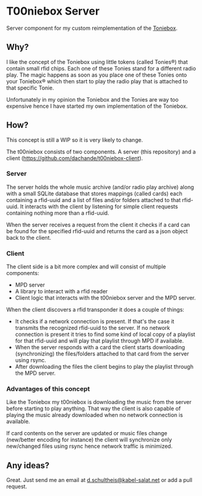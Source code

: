 # T00niebox Server

Server component for my custom reimplementation of the [Toniebox](https://tonies.de/).

## Why?

I like the concept of the Toniebox using little tokens (called Tonies&reg;) that contain small rfid chips. Each one of these Tonies stand for a different radio play. The magic happens as soon as you place one of these Tonies onto your Toniebox&reg; which then start to play the radio play that is attached to that specific Tonie.

Unfortunately in my opinion the Toniebox and the Tonies are way too expensive hence I have started my own implementation of the Toniebox.

## How?

This concept is still a WIP so it is very likely to change.

The t00niebox consists of two components. A server (this repository) and a client (https://github.com/dachande/t00niebox-client).

### Server

The server holds the whole music archive (and/or radio play archive) along with a small SQLite database that stores mappings (called cards) each containing a rfid-uuid and a list of files and/or folders attached to that rfid-uuid. It interacts with the client by listening for simple client requests containing nothing more than a rfid-uuid.

When the server receives a request from the client it checks if a card can be found for the specified rfid-uuid and returns the card as a json object back to the client.

### Client

The client side is a bit more complex and will consist of multiple components:

* MPD server
* A library to interact with a rfid reader
* Client logic that interacts with the t00niebox server and the MPD server.

When the client discovers a rfid transponder it does a couple of things:

* It checks if a network connection is present. If that's the case it transmits the recognized rfid-uuid to the server. If no network connection is present it tries to find some kind of local copy of a playlist for that rfid-uuid and will play that playlist through MPD if available.
* When the server responds with a card the client starts downloading (synchronizing) the files/folders attached to that card from the server using rsync.
* After downloading the files the client begins to play the playlist through the MPD server.

### Advantages of this concept

Like the Toniebox my t00niebox is downloading the music from the server before starting to play anything. That way the client is also capable of playing the music already downloaded when no network connection is available.

If card contents on the server are updated or music files change (new/better encoding for instance) the client will synchronize only new/changed files using rsync hence network traffic is minimized.

## Any ideas?

Great. Just send me an email at [d.schultheis@kabel-salat.net](d.schultheis@kabel-salat.net) or add a pull request.
